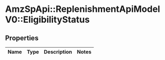 # AmzSpApi::ReplenishmentApiModelV0::EligibilityStatus

## Properties
Name | Type | Description | Notes
------------ | ------------- | ------------- | -------------

